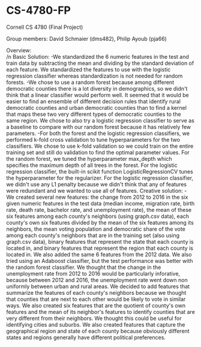 # CS-4780-FP
Cornell CS 4780 (Final Project)

Group members: David Schmaier (dms482), Philip Ayoub (pja66)

Overview:	
/n
  Basic Solution:
    -We standardized the 6 numeric features in the test and train data by subtracting the mean and dividing by the standard deviation of each feature. We standardized the features to use with the logistic regression classifier whereas standardization is not needed for random forests.
    -We chose to use a random forest because among different democratic counties there is a lot diversity in demographics, so we didn't think that a linear classifier would perform well. It seemed that it would be easier to find an ensemble of different decision rules that identify rural democratic counties and urban democratic counties than to find a kernel that maps these two very different types of democratic counties to the same region. We chose to also try a logistic regression classifier to serve as a baseline to compare with our random forest because it has relatively few parameters.
    -For both the forest and the logistic regression classifiers, we performed k-fold cross validation to tune hyperparameters for the two classifiers. We  chose to use k-fold validation so we could train on the entire training set and still do validation to find the optimal parameter values. For the random forest, we tuned the hyperparameter max_depth which specifies the maximum depth of all trees in the forest. For the logistic regression classifier, the built-in scikit function LogisticRegressionCV tunes the hyperparameter for the regularizer. For the logistic regression classifier, we didn't use any L1 penalty because we didn't think that any of features were redundant and we wanted to use all of features.
    Creative solution:
      - We created several new features: the change from 2012 to 2016 in the six given numeric features in the test data (median income, migration rate, birth rate, death rate, bachelor rate, and unemployment rate), the mean of these six features among each county's neighbors (using graph.csv data), each county's own six features divided by the mean of the six features among its neighbors, the mean voting population and democratic share of the vote among each county's neighbors that are in the training set (also using graph.csv data), binary features that represent the state that each county is located in, and binary features that represent the region that each county is located in. We also added the same 6 features from the 2012 data. We also tried using an Adaboost classifier, but the test performance was better with the random forest classifier. We thought that the change in the unemployment rate from 2012 to 2016 would be particularly inforative, because between 2012 and 2016, the unemployment rate went down non uniformly between urban and rural areas. We decided to add features that summarize the features of each county's neighbors because we thought that counties that are next to each other would be likely to vote in similar ways. We also created six features that are the quotient of county's own features and the mean of its neighbor's features to identify counties that are very different from their neighbors. We thought this could be useful for identifying cities and suburbs. We also created features that capture the geographical region and state of each county because obviously different states and regions generally have different political preferences.
